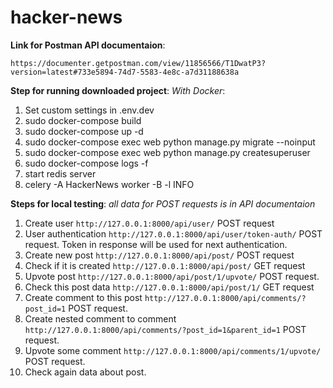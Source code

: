 # hacker-news

**Link for Postman API documentaion**:

``https://documenter.getpostman.com/view/11856566/T1DwatP3?version=latest#733e5894-74d7-5583-4e8c-a7d31188638a``

**Step for running downloaded project**:
*With Docker*:
  1. Set custom settings in .env.dev
  2. sudo docker-compose build
  3. sudo docker-compose up -d
  4. sudo docker-compose exec web python manage.py migrate --noinput
  5. sudo docker-compose exec web python manage.py createsuperuser
  6. sudo docker-compose logs -f
  7. start redis server
  8. celery -A HackerNews worker -B -l INFO

**Steps for local testing**:
*all data for POST requests is in API documentaion*
1. Create user `http://127.0.0.1:8000/api/user/` POST request
2. User authentication `http://127.0.0.1:8000/api/user/token-auth/` POST request. Token in response will be used for next authentication.
3. Create new post `http://127.0.0.1:8000/api/post/` POST request
4. Check if it is created `http://127.0.0.1:8000/api/post/` GET request
5. Upvote post `http://127.0.0.1:8000/api/post/1/upvote/` POST request.
6. Check this post data `http://127.0.0.1:8000/api/post/1/` GET request
7. Create comment to this post `http://127.0.0.1:8000/api/comments/?post_id=1` POST request.
8. Create nested comment to comment `http://127.0.0.1:8000/api/comments/?post_id=1&parent_id=1` POST request.
9. Upvote some comment `http://127.0.0.1:8000/api/comments/1/upvote/` POST request.
10. Check again data about post.
